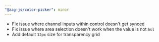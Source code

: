 ```yaml
---
"@zag-js/color-picker": minor
---
```


- Fix issue where channel inputs within control doesn't get synced
- Fix issue where area selection doesn't work when the value is not `hsl`
- Add default `12px` size for transparency grid
